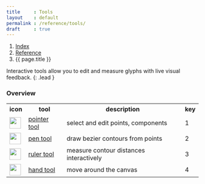 ```yaml
---
title     : Tools
layout    : default
permalink : /reference/tools/
draft     : true
---
```


<nav aria-label="breadcrumb">
  <ol class="breadcrumb small">
    <li class="breadcrumb-item"><a href="{{ site.url }}">Index</a></li>
    <li class="breadcrumb-item"><a href="../../reference">Reference</a></li>
    <li class="breadcrumb-item active" aria-current="page">{{ page.title }}</li>
  </ol>
</nav>

Interactive tools allow you to edit and measure glyphs with live visual feedback.
{: .lead }

### Overview

<table class="table table-hover mb-4">
<tr>
<th>icon</th>
<th>tool</th>
<th>description</th>
<th>key</th>
</tr>
<tr>
<td><img height="30" src="{{ site.url }}/images/icons/pointer.svg"></td>
<td><a href='pointer'>pointer tool</a></td>
<td>select and edit points, components</td>
<td>1</td>
</tr>
<tr>
<td><img height="30" src="{{ site.url }}/images/icons/pointeradd.svg"></td>
<td><a href='pen'>pen tool</a></td>
<td>draw bezier contours from points</td>
<td>2</td>
</tr>
<tr>
<td><img height="30" src="{{ site.url }}/images/icons/ruler.svg"></td>
<td><a href='ruler'>ruler tool</a></td>
<td>measure contour distances interactively</td>
<td>3</td>
</tr>
<tr>
<td><img height="30" src="{{ site.url }}/images/icons/hand.svg"></td>
<td><a href='hand'>hand tool</a></td>
<td>move around the canvas</td>
<td>4</td>
</tr>
</table>
